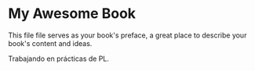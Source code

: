 # My Awesome Book

This file file serves as your book's preface, a great place to describe your book's content and ideas.

Trabajando en prácticas de PL.
